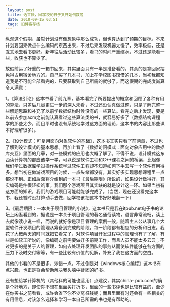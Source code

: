 ```yaml
---
 layout: post
 title: 话甘快，回学校的日子又开始倒数啦
 date: 2018-09-15 03:51
 tags: 旧博客存档
---
```

纵观这个假期，虽然计划没有像想象中那么成功，但也算达到了预期的目标。本来计划要回来做点什么编码的东西出来，不过后来发现机器太慢了，效率极低，还是乖乖地去看书更好。新年往后活动比较多，看书的时间严重缩水，不过还是能看一些，收获也不算少了。



放假前运了好重的一箱书回来，其实里面只有一半是准备看的，其余的是拿回家摆免得占用宿舍地方的。自己买了几本书，加上在学校图书馆借的几本，当初我都知道我是不可能全部看完的，只要获取到自己所需的就够了。而这假期的完成度尚算令人满意：



1。《算法引论》这本书看了前九章，基本看完了所要提出的概念和回顾了各种有用的算法，只差后几章更进一步的深入未看，不过还没认真做过题，只是了解完整一些解题思路和补充了以前学数据结构时候没有的一些算法。看完之后才发现，要是以前去参加acm之前能认真看过这些算法类的书，就容易好多了（数据结构课程学的那些太少，而且平时也没有系统地学过这方面的理论，这本书的内容比那些课本好理解很多）。



2。《设计模式：可复用面向对象软件的基础》，这本书其实只看了前两章，不过也了解到设计模式的基本思想。再加上看了《数据访问模式：面向对象应用中的数据库交互》里面的几章，对一些模式的应用也大概了解了。不得不说，设计模式这东西读计算机的都应该学一学，可以说是软件工程和C++课程之间的桥梁，比起像我们学过数据库学过操作系统学过软件工程却不知道如何下手去写一个软件有用得多。想当初在做游戏项目的时候，一点头绪都没有，其实好多实现思想课程里一点都说不到。正如后面将介绍到的一本书《最后期限》所说的，如果设计做得好，其实编码是件很轻松的事。我们那个游戏项目其实缺的就是设计这一环。如果当初有这方面的知识，我们的游戏项目可能就能够完成了。（当然，现在还没看完这本书，我还暂时没打算动手去做，回学校该把这本书好好地翻一下）



3。《最后期限：一本关于项目管理的小说》，这本书只是我在itpub.net电子书的论坛上闲逛看到的，据说是一本关于项目管理的著名通俗读物，语言非常流畅，读上去就像读小说一样，而说的就好像是项目管理的案例一般，随着主人公从事几个大型软件开发项目的管理从筹备到完成的阶段，每一阶段都有相应的分析和日志。我花了大概两天的时间就把它看完了，对软件项目开发过程中的管理也有了了解，有些是如软工所说的，像编码之前需要做好多前期工作，而且人员不能太多云云；不过更多的是关于人的管理，如何去处理开发团队的事务从而使软件能够在各方面的压力下及时交付等等，有一些比较有价值的见解，补充了我在这方面的空白。



其他的书看的不是很多，涉猎一点，不过倒是对《windows核心编程》这本书有点兴趣，也正是将会帮助解决我头脑中疑团的好书。



还有想给学计算机的（其他科的可能也适用）点建议，其实china-
pub.com的确是个好地方，即使你不想在里面买打折书，里面的一些书评也是比较有益的，至少在你买书之前看看，或许会省下你不少冤枉钱呢；而且里面有时还会有一些相关的有用信息，对该怎么选择和学习一本自己所需的书也是有帮助的。

